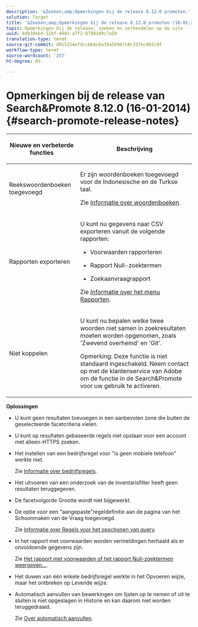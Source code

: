 ```yaml
---
description: '&Zoeken;amp;Opmerkingen bij de release 8.12.0 promoten.'
solution: Target
title: '&Zoeken;amp;Opmerkingen bij de release 8.12.0 promoten (16-01-2014)'
topic: Opmerkingen bij de release, zoeken en verhandelen op de site
uuid: 4db10eb4-11bf-4483-a7f2-87981d9c7a50
translation-type: tm+mt
source-git-commit: d015154efdccbb4c6a39a56907c0c337ec065c9f
workflow-type: tm+mt
source-wordcount: '257'
ht-degree: 0%

---
```



# Opmerkingen bij de release van Search&amp;Promote 8.12.0 (16-01-2014){#search-promote-release-notes}

<table> 
 <thead> 
  <tr> 
   <th colname="col1" class="entry"> <p>Nieuwe en verbeterde functies </p> </th> 
   <th colname="col2" class="entry"> <p>Beschrijving </p> </th> 
  </tr> 
 </thead>
 <tbody> 
  <tr> 
   <td colname="col1"> <p>Reekswoordenboeken toegevoegd </p> </td> 
   <td colname="col2"> <p> </p> <p> Er zijn woordenboeken toegevoegd voor de Indonesische en de Turkse taal. </p> <p>Zie <a href="../c-about-linguistics-menu/c-about-dictionaries.md#concept_B8028B71EC8144669614C64578EDB034" format="dita" scope="local"> Informatie over woordenboeken</a>. </p> </td> 
  </tr> 
  <tr> 
   <td colname="col1"> <p>Rapporten exporteren </p> </td> 
   <td colname="col2"> <p> 
     <!--3683368-->U kunt nu gegevens naar CSV exporteren vanuit de volgende rapporten: 
     <ul id="ul_93B619DBB3444F64BD6D7F9E969AB1E1"> 
      <li id="li_96DDE1A196834845A0FA319903C5934B"> <p>Voorwaarden rapporteren </p> </li> 
      <li id="li_4F1A19DE98C84F8CAD963EEA2B38ED7A"> <p>Rapport Null-zoektermen </p> </li> 
      <li id="li_A7716C62C4D44CD69D411C3FEE246D96"> <p>Zoekaanvraagrapport </p> </li> 
     </ul> </p> <p>Zie <a href="../c-about-reports-menu/c-about-reports-menu.md#concept_5F901459C7AB461BAB30B305957EB00C" format="dita" scope="local"> Informatie over het menu Rapporten</a>. </p> </td> 
  </tr> 
  <tr> 
   <td colname="col1"> <p>Niet koppelen </p> </td> 
   <td colname="col2"> <p>U kunt nu bepalen welke twee woorden niet samen in zoekresultaten moeten worden opgenomen, zoals 'Zwevend overhemd' en 'Git'. </p> <p> <p>Opmerking:  Deze functie is niet standaard ingeschakeld. Neem contact op met de klantenservice van Adobe om de functie in de Search&amp;Promote voor uw gebruik te activeren. </p> </p> </td> 
  </tr> 
 </tbody> 
</table>

**Oplossingen**

* U kunt geen resultaten toevoegen in een aanbevolen zone die buiten de geselecteerde facetcriteria vielen.
* U kunt op resultaten gebaseerde regels niet opslaan voor een account met alleen-HTTPS zoeken.
* Het instellen van een bedrijfsregel voor &quot;is geen mobiele telefoon&quot; werkte niet.

   Zie [Informatie over bedrijfsregels](../c-about-rules-menu/c-about-business-rules.md#concept_2A93D76216754D3D8412CDEA00BD26BD).

* Het uitvoeren van een onderzoek van de inventarisfilter heeft geen resultaten teruggegeven.
* De facetvolgorde Grootte wordt niet bijgewerkt.
* De optie voor een &quot;aangepaste&quot;regeldefinitie aan de pagina van het Schoonmaken van de Vraag toegevoegd.

   Zie [Informatie over Regels voor het opschonen van query](../c-about-rules-menu/c-about-query-cleaning-rules.md#concept_17F3CDDC3C8A4128AF092A82B777B86C).

* In het rapport met voorwaarden worden vermeldingen herhaald als er onvoldoende gegevens zijn.

   Zie [Het rapport met voorwaarden of het rapport Null-zoektermen weergeven...](../c-about-reports-menu/c-about-reports-menu.md#task_53B7ED1582DD4B0E8376546A7AFC789A).

* Het duwen van één enkele bedrijfsregel werkte in het Opvoeren wijze, maar het ontbreken op Levende wijze.
* Automatisch aanvullen van bewerkingen om lijsten op te nemen of uit te sluiten is niet opgeslagen in Historie en kan daarom niet worden teruggedraaid.

   Zie [Over automatisch aanvullen](../c-about-auto-complete.md#concept_093A9CD754864BA79B456FE4BEB64578).

